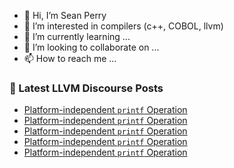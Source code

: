 - 👋 Hi, I’m Sean Perry
- 👀 I’m interested in compilers (c++, COBOL, llvm)
- 🌱 I’m currently learning ...
- 💞️ I’m looking to collaborate on ...
- 📫 How to reach me ...

<!---
s66perry/s66perry is a ✨ special ✨ repository because its `README.md` (this file) appears on your GitHub profile.
You can click the Preview link to take a look at your changes.
--->
### 📕 Latest LLVM Discourse Posts

<!-- DISCOURSE-LLVM:START -->
- [Platform-independent `printf` Operation](https://discourse.llvm.org/t/platform-independent-printf-operation/87262#post_11)
- [Platform-independent `printf` Operation](https://discourse.llvm.org/t/platform-independent-printf-operation/87262#post_10)
- [Platform-independent `printf` Operation](https://discourse.llvm.org/t/platform-independent-printf-operation/87262#post_9)
- [Platform-independent `printf` Operation](https://discourse.llvm.org/t/platform-independent-printf-operation/87262#post_8)
- [Platform-independent `printf` Operation](https://discourse.llvm.org/t/platform-independent-printf-operation/87262#post_7)
<!-- DISCOURSE-LLVM:END -->
